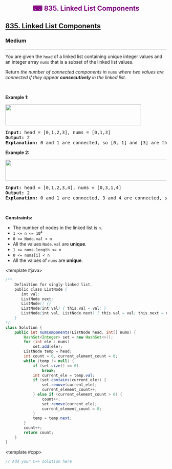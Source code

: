 <div align = "center">
<h style = "margin-bottom: 0px; margin-top: 0px; color : purple;" align = "center" class = "header">

## ⌨ 835. Linked List Components

</h>
</div>

<h2><a href="https://leetcode.com/problems/linked-list-components" target = "_blank">835. Linked List Components</a></h2><h3>Medium</h3><hr><p>You are given the <code>head</code> of a linked list containing unique integer values and an integer array <code>nums</code> that is a subset of the linked list values.</p>

<p>Return <em>the number of connected components in </em><code>nums</code><em> where two values are connected if they appear <strong>consecutively</strong> in the linked list</em>.</p>

<p>&nbsp;</p>
<p><strong class="example">Example 1:</strong></p>
<img alt="" src="https://assets.leetcode.com/uploads/2021/07/22/lc-linkedlistcom1.jpg" style="width: 424px; height: 65px;" />
<pre>
<strong>Input:</strong> head = [0,1,2,3], nums = [0,1,3]
<strong>Output:</strong> 2
<strong>Explanation:</strong> 0 and 1 are connected, so [0, 1] and [3] are the two connected components.
</pre>

<p><strong class="example">Example 2:</strong></p>
<img alt="" src="https://assets.leetcode.com/uploads/2021/07/22/lc-linkedlistcom2.jpg" style="width: 544px; height: 65px;" />
<pre>
<strong>Input:</strong> head = [0,1,2,3,4], nums = [0,3,1,4]
<strong>Output:</strong> 2
<strong>Explanation:</strong> 0 and 1 are connected, 3 and 4 are connected, so [0, 1] and [3, 4] are the two connected components.
</pre>

<p>&nbsp;</p>
<p><strong>Constraints:</strong></p>

<ul>
	<li>The number of nodes in the linked list is <code>n</code>.</li>
	<li><code>1 &lt;= n &lt;= 10<sup>4</sup></code></li>
	<li><code>0 &lt;= Node.val &lt; n</code></li>
	<li>All the values <code>Node.val</code> are <strong>unique</strong>.</li>
	<li><code>1 &lt;= nums.length &lt;= n</code></li>
	<li><code>0 &lt;= nums[i] &lt; n</code></li>
	<li>All the values of <code>nums</code> are <strong>unique</strong>.</li>
</ul>

<CodeTabs :languages="[ { name: 'C++', slot: 'cpp' }, { name: 'Java', slot: 'java' } ]"> <template #java>

```java
/**
    Definition for singly-linked list.
    public class ListNode {
       int val;
       ListNode next;
       ListNode() {}
       ListNode(int val) { this.val = val; }
       ListNode(int val, ListNode next) { this.val = val; this.next = next; }
    }
*/
class Solution {
    public int numComponents(ListNode head, int[] nums) {
        HashSet<Integer> set = new HashSet<>();
        for (int ele : nums)
            set.add(ele);
        ListNode temp = head;
        int count = 0, current_element_count = 0;
        while (temp != null) {
            if (set.size() == 0)
                break;
            int current_ele = temp.val;
            if (set.contains(current_ele)) {
                set.remove(current_ele);
                current_element_count++;
            } else if (current_element_count > 0) {
                count++;
                set.remove(current_ele);
                current_element_count = 0;
            }
            temp = temp.next;
        }
        count++;
        return count;
    }
}
```

</template>

<template #cpp>

```cpp
// Add your C++ solution here
```

</template>

</CodeTabs>

